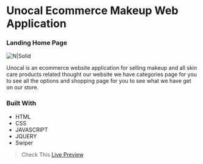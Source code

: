 # Unocal Ecommerce Makeup Web Application
### Landing Home Page

![N|Solid](https://i.ibb.co/F7W2jHk/Un-Ocal-PNG.png)



Unocal is an ecommerce website application for selling makeup and all skin care products related thought our website we have categories page for you to see all the options and shopping page for you to see what we have get on our store.



### Built With
- HTML
- CSS
- JAVASCRIPT
- JQUERY
- Swiper





> Check This [Live Preview](https://notsyrregdev.github.io/Unocal-Ecommerce-Makeup-Web/)
